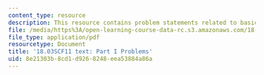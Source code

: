 ```yaml
---
content_type: resource
description: This resource contains problem statements related to basic DE's.
file: /media/https%3A/open-learning-course-data-rc.s3.amazonaws.com/18-03sc-differential-equations-fall-2011/8e21303b8cd1d9268248eea53884a86a_MIT18_03SCF11_ps1_s1q.pdf
file_type: application/pdf
resourcetype: Document
title: '18.03SCF11 text: Part I Problems'
uid: 8e21303b-8cd1-d926-8248-eea53884a86a
---
```

